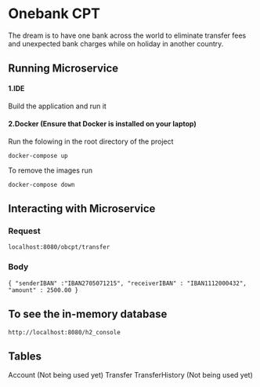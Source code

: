 # Onebank CPT

The dream is to have one bank across the world to eliminate transfer fees and unexpected bank charges
while on holiday in another country.


## Running Microservice
#### 1.IDE

Build the application and run it

#### 2.Docker (Ensure that Docker is installed on your laptop)
Run the folowing in the root directory of the project

`docker-compose up`

To remove the images run

`docker-compose down`

## Interacting with Microservice

### Request

`localhost:8080/obcpt/transfer`

### Body
`{
    "senderIBAN" :"IBAN2705071215",
    "receiverIBAN" : "IBAN1112000432",
    "amount" : 2500.00
}`

## To see the in-memory database
`http://localhost:8080/h2_console`

## Tables
Account (Not being used yet)
Transfer
TransferHistory (Not being used yet)
